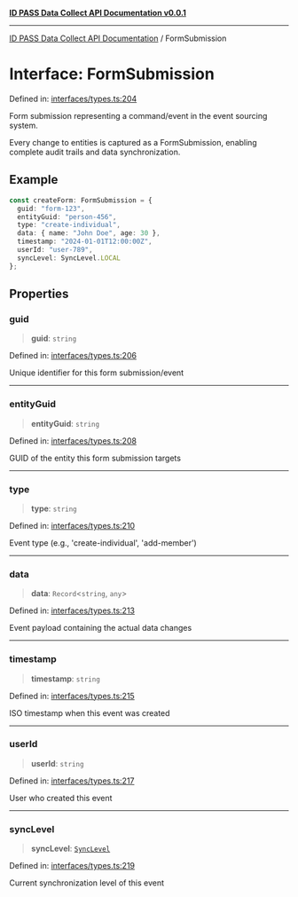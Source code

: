 [**ID PASS Data Collect API Documentation v0.0.1**](../README.md)

***

[ID PASS Data Collect API Documentation](../globals.md) / FormSubmission

# Interface: FormSubmission

Defined in: [interfaces/types.ts:204](https://github.com/idpass/idpass-data-collect/blob/main/packages/datacollect/src/interfaces/types.ts#L204)

Form submission representing a command/event in the event sourcing system.

Every change to entities is captured as a FormSubmission, enabling complete
audit trails and data synchronization.

## Example

```typescript
const createForm: FormSubmission = {
  guid: "form-123",
  entityGuid: "person-456",
  type: "create-individual",
  data: { name: "John Doe", age: 30 },
  timestamp: "2024-01-01T12:00:00Z",
  userId: "user-789",
  syncLevel: SyncLevel.LOCAL
};
```

## Properties

### guid

> **guid**: `string`

Defined in: [interfaces/types.ts:206](https://github.com/idpass/idpass-data-collect/blob/main/packages/datacollect/src/interfaces/types.ts#L206)

Unique identifier for this form submission/event

***

### entityGuid

> **entityGuid**: `string`

Defined in: [interfaces/types.ts:208](https://github.com/idpass/idpass-data-collect/blob/main/packages/datacollect/src/interfaces/types.ts#L208)

GUID of the entity this form submission targets

***

### type

> **type**: `string`

Defined in: [interfaces/types.ts:210](https://github.com/idpass/idpass-data-collect/blob/main/packages/datacollect/src/interfaces/types.ts#L210)

Event type (e.g., 'create-individual', 'add-member')

***

### data

> **data**: `Record`\<`string`, `any`\>

Defined in: [interfaces/types.ts:213](https://github.com/idpass/idpass-data-collect/blob/main/packages/datacollect/src/interfaces/types.ts#L213)

Event payload containing the actual data changes

***

### timestamp

> **timestamp**: `string`

Defined in: [interfaces/types.ts:215](https://github.com/idpass/idpass-data-collect/blob/main/packages/datacollect/src/interfaces/types.ts#L215)

ISO timestamp when this event was created

***

### userId

> **userId**: `string`

Defined in: [interfaces/types.ts:217](https://github.com/idpass/idpass-data-collect/blob/main/packages/datacollect/src/interfaces/types.ts#L217)

User who created this event

***

### syncLevel

> **syncLevel**: [`SyncLevel`](../enumerations/SyncLevel.md)

Defined in: [interfaces/types.ts:219](https://github.com/idpass/idpass-data-collect/blob/main/packages/datacollect/src/interfaces/types.ts#L219)

Current synchronization level of this event
